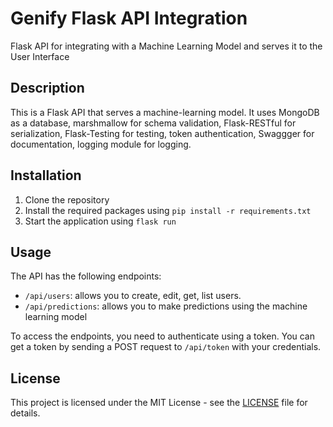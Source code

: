 # Genify Flask API Integration

Flask API for integrating with a Machine Learning Model and serves it to the User Interface

## Description

This is a Flask API that serves a machine-learning model. It uses MongoDB as a database, marshmallow for schema validation, Flask-RESTful for serialization, Flask-Testing for testing, token authentication, Swaggger for documentation, logging module for logging.

## Installation

1. Clone the repository
2. Install the required packages using `pip install -r requirements.txt`
3. Start the application using `flask run`

## Usage

The API has the following endpoints:

- `/api/users`: allows you to create, edit, get, list users.
- `/api/predictions`: allows you to make predictions using the machine learning model

To access the endpoints, you need to authenticate using a token. You can get a token by sending a POST request to `/api/token` with your credentials.

## License

This project is licensed under the MIT License - see the [LICENSE](LICENSE) file for details.
